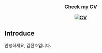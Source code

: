 <h3 align=center>
Check my CV
<div align=center>

[![CV](https://img.shields.io/badge/-CV-111111?style=flat&logo=Read.cv&logoColor=white)](https://violet0929.github.io)

</div>
</h3>






## Introduce
안녕하세요, 김진호입니다.
